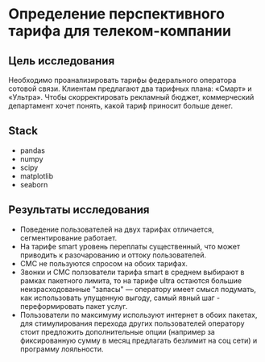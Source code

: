 # Определение перспективного тарифа для телеком-компании

**Цель исследования**
---
Необходимо проанализировать тарифы федерального оператора сотовой связи. Клиентам предлагают два тарифных плана: «Смарт» и «Ультра». Чтобы скорректировать рекламный бюджет, коммерческий департамент хочет понять, какой тариф приносит больше денег.

**Stack**
---
- pandas
- numpy
- scipy
- matplotlib
- seaborn

**Результаты исследования**
---
- Поведение пользователей на двух тарифах отличается, сегментирование работает.
- На тарифе smart уровень переплаты существенный, что может приводить к разочарованию и оттоку пользователей.
- СМС не пользуются спросом на обоих тарифах.
- Звонки и СМС ползователи тарифа smart в среднем выбирают в рамках пакетного лимита, то на тарифе ultra остаются большие неизрасходованные "запасы" — оператору имеет смысл подумать, как использовать упущенную выгоду, самый явный шаг - переформировать пакет услуг.
- Пользователи по максимуму используют интернет в обоих пакетах, для стимулирования перехода других пользователей оператору стоит предложить дополнительные опции (например за фиксированную сумму в месяц предлагать безлимит на соц сети) и программу лояльности.
